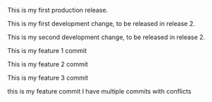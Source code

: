 This is my first production release.

This is my first development change, to be released in release 2.

This is my second development change, to be released in release 2.

This is my feature 1 commit

This is my feature 2 commit

This is my feature 3 commit

this is my feature commit
I have multiple commits with conflicts
